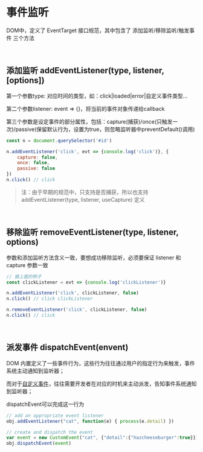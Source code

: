 # 事件监听
DOM中，定义了 EventTarget 接口规范，其中包含了 添加监听/移除监听/触发事件 三个方法

<br/>

## 添加监听 addEventListener(type, listener, [options])
第一个参数type: 对应时间的类型，如：click|loaded|error|自定义事件类型...

第二个参数listener: event => {}，将当前的事件对象传递给callback

第三个参数是设定事件的部分属性，包括：capture(捕获)/once(只触发一次)/passive(保留默认行为，设置为true，则忽略监听器中preventDefault()调用)

```javascript
const n = document.querySelector('#id')

n.addEventListener('click', evt => {console.log('click')}, {
    capture: false,
    once: false,
    passive: false
})
n.click() // click
```

> 注：由于早期的规范中，只支持是否捕获，所以也支持 addEventListener(type, listener, useCapture) 定义

<br/>

## 移除监听 removeEventListener(type, listener, options)
参数和添加监听方法含义一致，要想成功移除监听，必须要保证 listener 和 capture 参数一致

```javascript
// 接上面的例子
const clickListener = evt => {console.log('clickListener')}

n.addEventListener('click', clickListener, false)
n.click() // click clickListener

n.removeEventListener('click', clickListener, false)
n.click() // click
```

<br/>

## 派发事件 dispatchEvent(envent)
DOM 内置定义了一些事件行为，这些行为往往通过用户的指定行为来触发，事件系统主动通知到监听器；

而对于[自定义事件](./event.md)，往往需要开发者在对应的时机来主动派发，告知事件系统通知到监听器；

dispatchEvent可以完成这一行为

```js
// add an appropriate event listener
obj.addEventListener("cat", function(e) { process(e.detail) })

// create and dispatch the event
var event = new CustomEvent("cat", {"detail":{"hazcheeseburger":true}})
obj.dispatchEvent(event)
```
